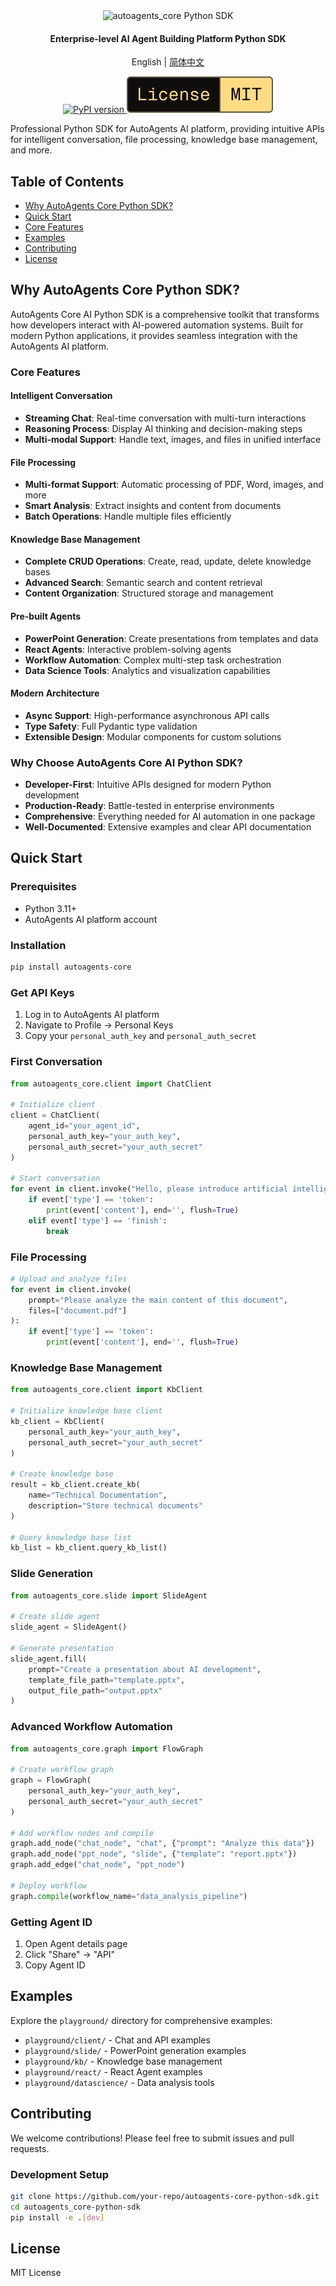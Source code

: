 <div align="center">

<img src="https://img.shields.io/badge/-autoagents_core-000000?style=for-the-badge&labelColor=faf9f6&color=faf9f6&logoColor=000000" alt="autoagents_core Python SDK" width="380"/>

<h4>Enterprise-level AI Agent Building Platform Python SDK</h4>

English | [简体中文](README-CN.md)



<a href="https://pypi.org/project/autoagents-core">
  <picture>
    <source media="(prefers-color-scheme: dark)" srcset="https://img.shields.io/pypi/v/autoagents-core.svg?style=for-the-badge" />
    <img alt="PyPI version" src="https://img.shields.io/pypi/v/autoagents-core.svg?style=for-the-badge" />
  </picture>
</a>
<picture>
  <source media="(prefers-color-scheme: dark)" srcset="media/dark_license.svg" />
  <img alt="License MIT" src="media/light_license.svg" />
</picture>

</div>

Professional Python SDK for AutoAgents AI platform, providing intuitive APIs for intelligent conversation, file processing, knowledge base management, and more.

## Table of Contents
- [Why AutoAgents Core Python SDK?](#why-autoagents-core-python-sdk)
- [Quick Start](#quick-start)
- [Core Features](#core-features)
- [Examples](#examples)
- [Contributing](#contributing)
- [License](#license)

## Why AutoAgents Core Python SDK?

AutoAgents Core AI Python SDK is a comprehensive toolkit that transforms how developers interact with AI-powered automation systems. Built for modern Python applications, it provides seamless integration with the AutoAgents AI platform.

### Core Features

#### Intelligent Conversation
- **Streaming Chat**: Real-time conversation with multi-turn interactions
- **Reasoning Process**: Display AI thinking and decision-making steps
- **Multi-modal Support**: Handle text, images, and files in unified interface

#### File Processing
- **Multi-format Support**: Automatic processing of PDF, Word, images, and more
- **Smart Analysis**: Extract insights and content from documents
- **Batch Operations**: Handle multiple files efficiently

#### Knowledge Base Management
- **Complete CRUD Operations**: Create, read, update, delete knowledge bases
- **Advanced Search**: Semantic search and content retrieval
- **Content Organization**: Structured storage and management

#### Pre-built Agents
- **PowerPoint Generation**: Create presentations from templates and data
- **React Agents**: Interactive problem-solving agents
- **Workflow Automation**: Complex multi-step task orchestration
- **Data Science Tools**: Analytics and visualization capabilities

#### Modern Architecture
- **Async Support**: High-performance asynchronous API calls
- **Type Safety**: Full Pydantic type validation
- **Extensible Design**: Modular components for custom solutions

### Why Choose AutoAgents Core AI Python SDK?

- **Developer-First**: Intuitive APIs designed for modern Python development
- **Production-Ready**: Battle-tested in enterprise environments
- **Comprehensive**: Everything needed for AI automation in one package
- **Well-Documented**: Extensive examples and clear API documentation

## Quick Start

### Prerequisites
- Python 3.11+
- AutoAgents AI platform account

### Installation

```bash
pip install autoagents-core
```

### Get API Keys

1. Log in to AutoAgents AI platform
2. Navigate to Profile → Personal Keys
3. Copy your `personal_auth_key` and `personal_auth_secret`

### First Conversation

```python
from autoagents_core.client import ChatClient

# Initialize client
client = ChatClient(
    agent_id="your_agent_id",
    personal_auth_key="your_auth_key", 
    personal_auth_secret="your_auth_secret"
)

# Start conversation
for event in client.invoke("Hello, please introduce artificial intelligence"):
    if event['type'] == 'token':
        print(event['content'], end='', flush=True)
    elif event['type'] == 'finish':
        break
```

### File Processing

```python
# Upload and analyze files
for event in client.invoke(
    prompt="Please analyze the main content of this document",
    files=["document.pdf"]
):
    if event['type'] == 'token':
        print(event['content'], end='', flush=True)
```

### Knowledge Base Management

```python
from autoagents_core.client import KbClient

# Initialize knowledge base client
kb_client = KbClient(
    personal_auth_key="your_auth_key",
    personal_auth_secret="your_auth_secret"
)

# Create knowledge base
result = kb_client.create_kb(
    name="Technical Documentation",
    description="Store technical documents"
)

# Query knowledge base list
kb_list = kb_client.query_kb_list()
```

### Slide Generation

```python
from autoagents_core.slide import SlideAgent

# Create slide agent
slide_agent = SlideAgent()

# Generate presentation
slide_agent.fill(
    prompt="Create a presentation about AI development",
    template_file_path="template.pptx",
    output_file_path="output.pptx"
)
```

### Advanced Workflow Automation

```python
from autoagents_core.graph import FlowGraph

# Create workflow graph
graph = FlowGraph(
    personal_auth_key="your_auth_key",
    personal_auth_secret="your_auth_secret"
)

# Add workflow nodes and compile
graph.add_node("chat_node", "chat", {"prompt": "Analyze this data"})
graph.add_node("ppt_node", "slide", {"template": "report.pptx"})
graph.add_edge("chat_node", "ppt_node")

# Deploy workflow
graph.compile(workflow_name="data_analysis_pipeline")
```


### Getting Agent ID

1. Open Agent details page
2. Click "Share" → "API"
3. Copy Agent ID

## Examples

Explore the `playground/` directory for comprehensive examples:

- `playground/client/` - Chat and API examples
- `playground/slide/` - PowerPoint generation examples
- `playground/kb/` - Knowledge base management
- `playground/react/` - React Agent examples
- `playground/datascience/` - Data analysis tools

## Contributing

We welcome contributions! Please feel free to submit issues and pull requests.

### Development Setup

```bash
git clone https://github.com/your-repo/autoagents-core-python-sdk.git
cd autoagents_core-python-sdk
pip install -e .[dev]
```

## License

MIT License

